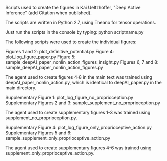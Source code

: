 Scripts used to create the figures in Kai Ueltzhöffer, "Deep Active Inference" (add Citation when published).

The scripts are written in Python 2.7, using Theano for tensor operations.

Just run the scripts in the console by typing: python scriptname.py

The following scripts were used to create the individual figures:

Figures 1 and 2: plot_definitive_potential.py
Figure 4: plot_log_figure_paper.py
Figure 5: sample_deepAI_paper_nonlin_action_figures_insight.py
Figures 6, 7 and 8: sample_deepAI_paper_nonlin_action_figures.py

The agent used to create figures 4-8 in the main text was trained using deepAI_paper_nonlin_action.py, which is identical to deepAI_paper.py in the main directory.

Supplementary Figure 1: plot_log_figure_no_proprioception.py
Supplementary Figures 2 and 3: sample_supplement_no_proprioception.py

The agent used to create supplementary figures 1-3 was trained using supplement_no_proprioception.py.

Supplementary Figure 4: plot_log_figure_only_proprioceptive_action.py
Supplementary Figures 5 and 6: sample_supplement_only_proprioceptive_action.py

The agent used to create supplementary figures 4-6 was trained using supplement_only_proprioceptive_action.py.
